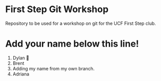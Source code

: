 # First Step Git Workshop
Repository to be used for a workshop on git for the UCF First Step club.

# Add your name below this line!
1. Dylan 💯
1. Brent
1. Adding my name from my own branch.
1. Adriana
